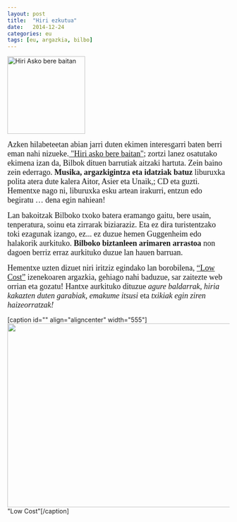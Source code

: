 ```yaml
---
layout: post
title:  "Hiri ezkutua"
date:   2014-12-24
categories: eu 
tags: [eu, argazkia, bilbo]
---
```

<a href="www.hiriaskoberebaitan.com"><img class="aligncenter wp-image-1590" src="https://izaroblog.files.wordpress.com/2014/12/10441351_1458181577761290_3074297750289254090_n.png?w=300" alt="Hiri Asko bere baitan" width="176" height="176" /></a>

<span style="font-family:'Ubuntu Light';"><span style="font-size:large;">Azken hilabeteetan abian jarri duten ekimen interesgarri baten berri eman nahi nizueke.<a title="Hiri asko bere baitan" href="http://hiriaskoberebaitan.com/" target="_blank"> "Hiri asko bere baitan"</a>;  zortzi lanez osatutako ekimena izan da, Bilbok dituen barrutiak aitzaki hartuta. Zein baino zein ederrago.
<strong>Musika, argazkigintza eta idatziak batuz</strong> liburuxka polita atera dute kalera Aitor, Asier eta Unaik,; CD eta guzti. Hementxe nago ni, liburuxka esku artean irakurri, entzun edo begiratu … dena egin nahiean!
</span></span>

<!--more-->

<span style="font-family:'Ubuntu Light';"><span style="font-size:large;">Lan bakoitzak Bilboko txoko batera eramango gaitu, bere usain, tenperatura, soinu eta zirrarak biziaraziz. Eta ez dira turistentzako toki ezagunak izango, ez... ez duzue hemen Guggenheim edo halakorik aurkituko. <strong>Bilboko biztanleen arimaren arrastoa</strong> non dagoen berriz erraz aurkituko duzue lan hauen barruan. </span></span>

<span style="font-family:'Ubuntu Light';"><span style="font-size:large;">Hementxe uzten dizuet niri iritziz egindako lan borobilena, <a title="Low Cost" href="http://hiriaskoberebaitan.com/2014/11/24/low-cost-belaunaldia/" target="_blank">“Low Cost”</a> izenekoaren argazkia, gehiago nahi baduzue, sar zaitezte web orrian eta gozatu! Hantxe aurkituko dituzue <em>agure baldarrak, hiria kakazten duten garabiak, emakume itsusi</em> eta <em>txikiak egin ziren haizeorratzak!</em></span></span>

[caption id="" align="aligncenter" width="555"]<a href="http://hiriaskoberebaitan.com/author/hiriaskoberebaitan/" target="_blank"><img src="https://hiriaskoberebaitan.files.wordpress.com/2014/11/06_low-cost1.jpg?w=978&amp;h=652" alt="" width="555" height="417" /></a> "Low Cost"[/caption]

&nbsp;

&nbsp;
